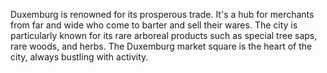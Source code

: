 Duxemburg is renowned for its prosperous trade. It's a hub for merchants from far and wide who come to barter and sell their wares. The city is particularly known for its rare arboreal products such as special tree saps, rare woods, and herbs. The Duxemburg market square is the heart of the city, always bustling with activity.